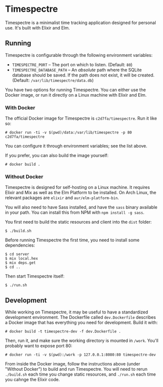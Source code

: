# Timespectre

Timespectre is a minimalist time tracking application designed for personal use.
It's built with Elixir and Elm.

## Running

Timespectre is configurable through the following environment variables:

- `TIMESPECTRE_PORT` &ndash; The port on which to listen. (Default: `80`)
- `TIMESPECTRE_DATABASE_PATH` &ndash; An _absolute_ path where the SQLite database should be saved. If the path does not exist, it will be created. (Default: `/var/lib/timespectre/data.db`)

You have two options for running Timespectre. You can either use the Docker
image, or run it directly on a Linux machine with Elixir and Elm.

### With Docker

The official Docker image for Timespectre is `c2d7fa/timespectre`. Run it like so:

    # docker run -ti -v $(pwd)/data:/var/lib/timespectre -p 80 c2d7fa/timespectre

You can configure it through environment variables; see the list above.

If you prefer, you can also build the image yourself:

    # docker build .

### Without Docker

Timespectre is designed for self-hosting on a Linux machine. It requires Elixir
and Mix as well as the Elm Platform to be installed. On Arch Linux, the relevant
packages are `elixir` and `aur/elm-platform-bin`.

You will also need to have Sass installed, and have the `sass` binary available
in your path. You can install this from NPM with `npm install -g sass`.

You first need to build the static resources and client into the `dist` folder:

    $ ./build.sh

Before running Timespectre the first time, you need to install some dependencies:

    $ cd server
    $ mix local.hex
    $ mix deps.get
    $ cd ..

Then start Timespectre itself:

    $ ./run.sh

## Development

While working on Timespectre, it may be useful to have a standardized development environment. The Dockerfile called `dev.Dockerfile` describes a Docker image that has everything you need for development. Build it with:

    # docker build -t timespectre-dev -f dev.Dockerfile .

Then, run it, and make sure the working directory is mounted in `/work`. You'll probably want to expose port 80:

    # docker run -ti -v $(pwd):/work -p 127.0.0.1:8080:80 timespectre-dev

From inside the Docker image, follow the instructions above (under "Without Docker") to build and run Timespectre. You will need to rerun `./build.sh` each time you change static resources, and `./run.sh` each time you cahnge the Elixir code.

